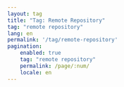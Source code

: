 ```yaml
---
layout: tag
title: "Tag: Remote Repository"
tag: "remote repository"
lang: en
permalink: '/tag/remote-repository'
pagination:
    enabled: true
    tag: "remote repository"
    permalink: /page/:num/
    locale: en
---
```

